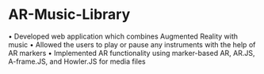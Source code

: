 # AR-Music-Library
• Developed web application which combines Augmented Reality with music • Allowed the users to play or pause any instruments with the help of AR markers • Implemented AR functionality using marker-based AR, AR.JS, A-frame.JS, and Howler.JS for media files
